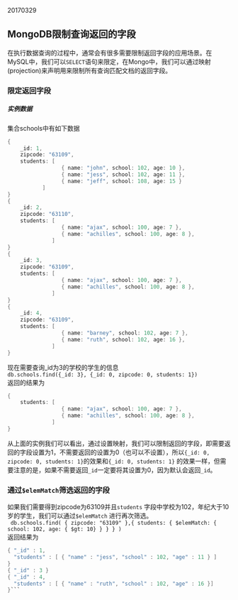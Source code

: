 20170329

## MongoDB限制查询返回的字段  
在执行数据查询的过程中，通常会有很多需要限制返回字段的应用场景。在MySQL中，我们可以` SELECT `语句来限定，在Mongo中，我们可以通过映射(projection)来声明用来限制所有查询匹配文档的返回字段。  

### 限定返回字段  
##### 实例数据   
集合schools中有如下数据
```java  
{
	_id: 1,
	zipcode: "63109",
	students: [
	             { name: "john", school: 102, age: 10 },
	             { name: "jess", school: 102, age: 11 },
	             { name: "jeff", school: 108, age: 15 }
           ]
}
{
	_id: 2,
	zipcode: "63110",
	students: [
	             { name: "ajax", school: 100, age: 7 },
	             { name: "achilles", school: 100, age: 8 },
	          ]
}
{
	_id: 3,
	zipcode: "63109",
	students: [
	             { name: "ajax", school: 100, age: 7 },
	             { name: "achilles", school: 100, age: 8 },
	          ]
}
{
	_id: 4,
	zipcode: "63109",
	students: [
	             { name: "barney", school: 102, age: 7 },
	             { name: "ruth", school: 102, age: 16 },
	          ]
}  
```  
现在需要查询_id为3的学校的学生的信息   
` db.schools.find({_id: 3}, {_id: 0, zipcode: 0, students: 1}) `   
返回的结果为  
```java  
{
	students: [
	             { name: "ajax", school: 100, age: 7 },
	             { name: "achilles", school: 100, age: 8 },
	          ]
}
```  
从上面的实例我们可以看出，通过设置映射，我们可以限制返回的字段，即需要返回的字段设置为1，不需要返回的设置为0（也可以不设置），所以` {_id: 0, zipcode: 0, students: 1} `的效果和` {_id: 0, students: 1} ` 的效果一样，但需要注意的是，如果不需要返回` _id `一定要将其设置为0，因为默认会返回` _id `。    

### 通过` $elemMatch `筛选返回的字段   
如果我们需要得到zipcode为63109并且` students ` 字段中学校为102，年纪大于10岁的学生，我们可以通过` $elemMatch ` 进行再次筛选。   
`  db.schools.find( { zipcode: "63109" },{ students: { $elemMatch: { school: 102, age: { $gt: 10} } } } ) `   
返回结果为   
```java   
{ "_id" : 1, 
  "students" : [ { "name" : "jess", "school" : 102, "age" : 11 } ]
}
{ "_id" : 3 }
{ "_id" : 4, 
  "students" : [ { "name" : "ruth", "school" : 102, "age" : 16 }] 
}```   
